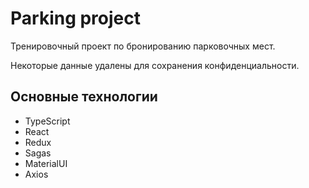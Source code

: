 # Parking project

Тренировочный проект по бронированию парковочных мест.

Некоторые данные удалены для сохранения конфиденциальности.

## Основные технологии

- TypeScript
- React
- Redux
- Sagas
- MaterialUI
- Axios
